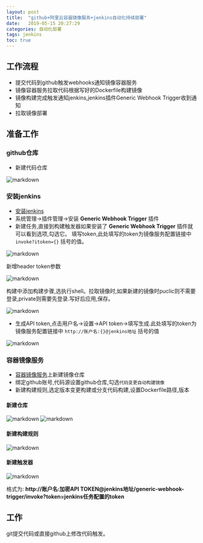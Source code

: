 ```yaml
---
layout: post
title:  "github+阿里云容器镜像服务+jenkins自动化持续部署"
date:   2019-05-15 20:27:29
categories: 自动化部署
tags: jenkins
toc: true
---
```


## 工作流程
 - 提交代码到github触发webhooks通知镜像容器服务
 - 镜像容器服务拉取代码根据写好的Dockerfile构建镜像
 - 镜像构建完成触发通知jenkins,jenkins插件Generic Webhook Trigger收到通知
 - 拉取镜像部署

<!-- more -->

## 准备工作

### github仓库

- 新建代码仓库

![markdown](https://ddmcc-1255635056.file.myqcloud.com/67496643-1e74-4c05-a8b9-aa23bfe1d140.png)


### 安装jenkins
- [安装jenkins](https://ddmcc.cn/2019/05/15/installing-jenkins-in-ubuntu/)
- 系统管理->插件管理->安装 **Generic Webhook Trigger** 插件
- 新建任务,直接到构建触发器如果安装了 **Generic Webhook Trigger** 插件就可以看到选项,勾选它。
填写token,此处填写的token为镜像服务配置链接中 `invoke?itoken={}` 括号的值。


![markdown](https://ddmcc-1255635056.file.myqcloud.com/0d3b988f-8681-4831-88fd-ac816a7950ba.png)



新增header token参数


![markdown](https://ddmcc-1255635056.file.myqcloud.com/a54f2d89-0b38-46c1-9848-df89110eb638.png)



构建中添加构建步骤,选执行shell。拉取镜像时,如果新建的镜像时puclic则不需要登录,private则需要先登录.写好后应用,保存。



![markdown](https://ddmcc-1255635056.file.myqcloud.com/2dd0d4e7-e398-4c60-98e3-956ebd7d7182.png)


- 生成API token,点击用户名->设置->API token->填写生成.此处填写的token为镜像服务配置链接中 `http://账户名:{}@jenkins地址` 括号的值


![markdown](https://ddmcc-1255635056.file.myqcloud.com/4fc3a556-70c5-4681-968d-9163c1ebda87.png)



### 容器镜像服务
- [容器镜像服务](https://cr.console.aliyun.com)上新建镜像仓库
- 绑定github账号,代码源设置github仓库,勾选`代码变更自动构建镜像`
- 新建构建规则,选定版本变更构建或分支代码构建,设置Dockerfile路径,版本


#### 新建仓库
![markdown](https://ddmcc-1255635056.file.myqcloud.com/1f945bdc-32c6-457b-8e13-286d386b1b9e.png)
![markdown](https://ddmcc-1255635056.file.myqcloud.com/3506699a-796e-4786-9744-a154521da685.png)

#### 新建构建规则
![markdown](https://ddmcc-1255635056.file.myqcloud.com/95d0e38c-a042-4cef-97b3-0c907b4f3191.png)

#### 新建触发器
![markdown](https://ddmcc-1255635056.file.myqcloud.com/fce17da7-6037-4977-9beb-93a03891d21a.png)


格式为: **http://账户名:加密API TOKEN@jenkins地址/generic-webhook-trigger/invoke?token=jenkins任务配置的token**

## 工作

git提交代码或直接github上修改代码触发。

